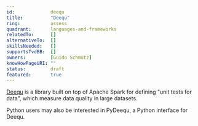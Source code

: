 ```yaml
---
id:             deequ
title:      	"Deequ"
ring:       	assess
quadrant:   	languages-and-frameworks
relatedTo:		[]
alternativeTo:	[]
skillsNeeded:	[]
supportsTvdBB:	[]
owners:         [Guido Schmutz] 
knowHowPageURI:	""  
status:			draft
featured:       true
---
```


[Deequ](https://github.com/awslabs/deequ) is a library built on top of Apache Spark for defining "unit tests for data", which measure data quality in large datasets. 

Python users may also be interested in PyDeequ, a Python interface for Deequ. 